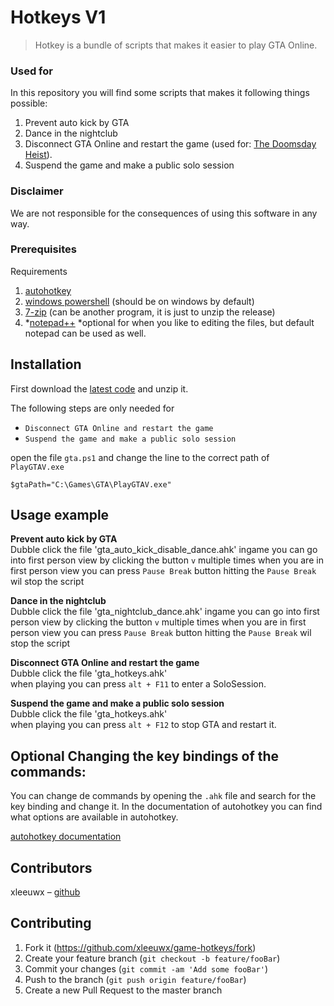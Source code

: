 # Hotkeys V1
> Hotkey is a bundle of scripts that makes it easier to play GTA Online.


### Used for
In this repository you will find some scripts that makes it following things possible:
1. Prevent auto kick by GTA
1. Dance in the nightclub
1. Disconnect GTA Online and restart the game (used for: [The Doomsday Heist](https://www.youtube.com/watch?v=1FjSijYXxsM)).
1. Suspend the game and make a public solo session


### Disclaimer
We are not responsible for the consequences of using this software in any way.

### Prerequisites

Requirements
1. [autohotkey](https://www.autohotkey.com/)
1. [windows powershell](https://docs.microsoft.com/en-us/powershell/scripting/install/installing-powershell?view=powershell-6) (should be on windows by default)
1. [7-zip](https://www.7-zip.org/) (can be another program, it is just to unzip the release)
1. *[notepad++](https://notepad-plus-plus.org/download/v7.6.4.html)
*optional for when you like to editing the files, but default notepad can be used as well.

## Installation
First download the [latest code](https://github.com/xleeuwx/game-hotkeys/releases) and unzip it.

The following steps are only needed for
 - `Disconnect GTA Online and restart the game`
 - `Suspend the game and make a public solo session`

open the file `gta.ps1` and change the line to the correct path of `PlayGTAV.exe`

```
$gtaPath="C:\Games\GTA\PlayGTAV.exe"

```



## Usage example

**Prevent auto kick by GTA**  
Dubble click the file 'gta_auto_kick_disable_dance.ahk'
ingame you can go into first person view by clicking the button `v` multiple times
when you are in first person view you can press `Pause Break` button hitting the `Pause Break` wil stop the script


**Dance in the nightclub**  
Dubble click the file 'gta_nightclub_dance.ahk'
ingame you can go into first person view by clicking the button `v` multiple times
when you are in first person view you can press `Pause Break` button hitting the `Pause Break` wil stop the script


**Disconnect GTA Online and restart the game**   
Dubble click the file 'gta_hotkeys.ahk'  
when playing you can press `alt + F11` to enter a SoloSession.


**Suspend the game and make a public solo session**  
Dubble click the file 'gta_hotkeys.ahk'  
when playing you can press `alt + F12` to stop GTA and restart it.

## Optional Changing the key bindings of the commands:
You can change de commands by opening the `.ahk` file and search for the key binding and change it.
In the documentation of autohotkey you can find what options are available in autohotkey.

[autohotkey documentation](https://www.autohotkey.com/docs/AutoHotkey.htm)


## Contributors

xleeuwx – [github](https://github.com/xleeuwx/)

## Contributing

1. Fork it (<https://github.com/xleeuwx/game-hotkeys/fork>)
2. Create your feature branch (`git checkout -b feature/fooBar`)
3. Commit your changes (`git commit -am 'Add some fooBar'`)
4. Push to the branch (`git push origin feature/fooBar`)
5. Create a new Pull Request to the master branch
